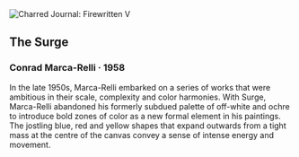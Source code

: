 <div class="artwork-of-the-day">
  <div class="container">
    <div class="img-wrapper">
      <img
        src="https://uploads3.wikiart.org/images/conrad-marca-relli/the-surge-1958.jpg"
        alt="Charred Journal: Firewritten V" />
    </div>
    <div class="artwork-detail">
      <div class="artwork-origin"> 
        <h2 class="artwork-name">The Surge</h2>
        <h3 class="artist">
          Conrad Marca-Relli
                    ·  1958
        </h3>
      </div>
      <p class="description">
        <span class="artwork-description-text ng-binding" ng-bind-html="viewModel.ArtworkOfTheDay.Description | unsafe">In the late 1950s, Marca-Relli embarked on a series of works that were ambitious in their scale, complexity and color harmonies. With Surge, Marca-Relli abandoned his formerly subdued palette of off-white and ochre to introduce bold zones of color as a new formal element in his paintings. The jostling blue, red and yellow shapes that expand outwards from a tight mass at the centre of the canvas convey a sense of intense energy and movement.</span>
                        <div class="text-shadow-container" ng-show="showShadow" style=""></div>
      </p>
    </div>
  </div>

</div>
